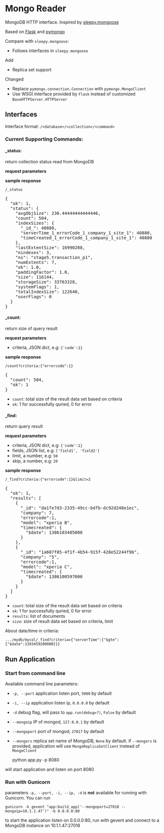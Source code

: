 Mongo Reader
======

MongoDB HTTP interface.
Inspired by [sleepy.mongoose](https://github.com/10gen-labs/sleepy.mongoose)

Based on [Flask](http://flask.pocoo.org/) and [pymongo](https://github.com/mongodb/mongo-python-driver)

Compare with `sleepy.mongoose`:
>
 - Follows interfaces in `sleepy.mongoose`

Add
>
 - Replica set support

Changed
>
 - Replace `pymongo.connection.Connection` with `pymongo.MongoClient` 
 - Use WSGI interface provided by `Flask` instead of customized `BaseHTTPServer.HTTPServer`

## Interfaces
Interface format: `/<database>/<collection>/<command>`

### Current Supporting Commands:

#### _status: 
return collection status read from MongoDB
>
**request parameters**

>
**sample response**
>>
`/_status`
<pre>
{
  "ok": 1, 
  "status": {
    "avgObjSize": 230.44444444444446, 
    "count": 504, 
    "indexSizes": {
      "_id_": 40880, 
      "serverTime_1_errorCode_1_company_1_site_1": 40880, 
      "timeCreated_1_errorCode_1_company_1_site_1": 40880
    }, 
    "lastExtentSize": 16990208, 
    "nindexes": 3, 
    "ns": "stage5.transaction_p1", 
    "numExtents": 7, 
    "ok": 1.0, 
    "paddingFactor": 1.0, 
    "size": 116144, 
    "storageSize": 33763328, 
    "systemFlags": 1, 
    "totalIndexSize": 122640, 
    "userFlags": 0
  }
}
</pre>

#### _count: 
return size of query result
>
**request parameters**
>>
 - criteria, JSON dict, e.g: `{'code':1}`
>
**sample response**
>>
`/count?criteria:{"errorcode":1}`
<pre>
{
  "count": 504, 
  "ok": 1
}
</pre>        
>>
 - `count`: total size of the result data set based on criteria
 - `ok`: 1 for successfully quried, 0 for error

#### _find: 
return query result
>
**request parameters**
>>
 - criteria, JSON dict, e.g: `{'code':1}`
 - fields, JSON list, e.g: `['field1', 'field2']`
 - limit, a number, e.g: `50`
 - skip, a number, e.g: `20`
>
**sample response**
>>
`/_find?criteria:{"errorcode":1}&limit=2`
<pre>
{
  "ok": 1, 
  "results": [
    {
      "_id": "da1fe7d3-2335-49cc-bdfb-dc92d248e1ec", 
      "company": 7, 
      "errorcode":1,
      "model": "xperia B", 
      "timecreated": {
        "$date": 1386103405000
      }
    }, 
    {
      "_id": "1a607f85-4f1f-4b54-915f-428e52244f9b", 
      "company": "5", 
      "errorcode":1,
      "model": "xperia C", 
      "timecreated": {
        "$date": 1386100597000
      }
    }
  ]
}
</pre>
>>
 - `count`: total size of the result data set based on criteria
 - `ok`: 1 for successfully quried, 0 for error
 - `results`: list of documents
 - `size`: size of result data set based on criteria, limit


About date/time in criteria:

    .../mydb/mycol/_find?criteria={"serverTime":{"$gte":{"$date":1393459200000}}}




## Run Application
### Start from command line
Available command line parameters:
>
 - `-p, --port` application listen port, `5000` by default
 - `-i, --ip` application listen ip, `0.0.0.0` by default
 - `-d` debug flag, will pass to `app.run(debug=?)`, `False` by default
 - `--mongoip` IP of mongod, `127.0.0.1` by default
 - `--mongoport` port of mongod, `27017` by default 
 - `--mongors` replica set name of MongoDB, `None` by default. if `--mongors` is provided, application will use `MongoReplicaSetClient` instead of `MongoClient`

    python app.py -p 8080

will start application and listen on port 8080

### Run with Gunicorn
parameters `-p, --port, -i, --ip, -d` is **not** available for running with Gunicorn.
You can run

    gunicorn -k gevent "app:build_app('--mongoport=27018 --mongoip=10.1.1.47')" -b 0.0.0.0:80
to start the application listen on 0.0.0.0:80, run with gevent and connect to a MongoDB instance on 10.1.1.47:27018




